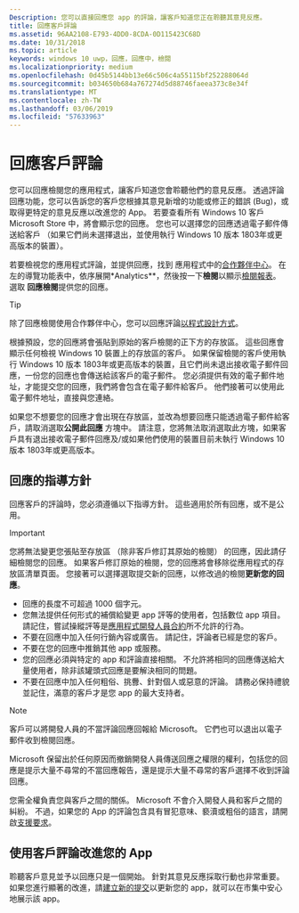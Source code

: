 ```yaml
---
Description: 您可以直接回應您 app 的評論，讓客戶知道您正在聆聽其意見反應。
title: 回應客戶評論
ms.assetid: 96AA2108-E793-4DD0-8CDA-0D115423C68D
ms.date: 10/31/2018
ms.topic: article
keywords: windows 10 uwp，回應，回應中，檢閱
ms.localizationpriority: medium
ms.openlocfilehash: 0d45b5144bb13e66c506c4a55115bf252288064d
ms.sourcegitcommit: b034650b684a767274d5d88746faeea373c8e34f
ms.translationtype: MT
ms.contentlocale: zh-TW
ms.lasthandoff: 03/06/2019
ms.locfileid: "57633963"
---
```

# <a name="respond-to-customer-reviews"></a>回應客戶評論


您可以回應檢閱您的應用程式，讓客戶知道您會聆聽他們的意見反應。 透過評論回應功能，您可以告訴您的客戶您根據其意見新增的功能或修正的錯誤 (Bug)，或取得更特定的意見反應以改進您的 App。 若要查看所有 Windows 10 客戶 Microsoft Store 中，將會顯示您的回應。 您也可以選擇您的回應透過電子郵件傳送給客戶 （如果它們尚未選擇退出，並使用執行 Windows 10 版本 1803年或更高版本的裝置）。

若要檢視您的應用程式評論，並提供回應，找到 應用程式中的[合作夥伴中心](https://partner.microsoft.com/dashboard)。 在左的導覽功能表中，依序展開*Analytics**，然後按一下**檢閱**以顯示[檢閱報表](reviews-report.md)。 選取 **回應檢閱**提供您的回應。

> [!TIP]
> 除了回應檢閱使用合作夥伴中心，您可以回應評論[以程式設計方式](../monetize/submit-responses-to-app-reviews.md)。

根據預設，您的回應將會張貼到原始的客戶檢閱的正下方的存放區。 這些回應會顯示任何檢視 Windows 10 裝置上的存放區的客戶。 如果保留檢閱的客戶使用執行 Windows 10 版本 1803年或更高版本的裝置，且它們尚未退出接收電子郵件回應，一份您的回應也會傳送給該客戶的電子郵件。  您必須提供有效的電子郵件地址，才能提交您的回應，我們將會包含在電子郵件給客戶。 他們接著可以使用此電子郵件地址，直接與您連絡。

如果您不想要您的回應才會出現在存放區，並改為想要回應只能透過電子郵件給客戶，請取消選取**公開此回應** 方塊中。 請注意，您將無法取消選取此方塊，如果客戶具有退出接收電子郵件回應及/或如果他們使用的裝置目前未執行 Windows 10 版本 1803年或更高版本。

## <a name="guidelines-for-responses"></a>回應的指導方針

回應客戶的評論時，您必須遵循以下指導方針。 這些適用於所有回應，或不是公用。

> [!IMPORTANT]
> 您將無法變更您張貼至存放區 （除非客戶修訂其原始的檢閱） 的回應，因此請仔細檢閱您的回應。 如果客戶修訂原始的檢閱，您的回應將會移除從應用程式的存放區清單頁面。 您接著可以選擇選取提交新的回應，以修改過的檢閱**更新您的回應**。

-   回應的長度不可超過 1000 個字元。
-   您無法提供任何形式的補償給變更 app 評等的使用者，包括數位 app 項目。 請記住，嘗試操縱評等是[應用程式開發人員合約](https://docs.microsoft.com/legal/windows/agreements/app-developer-agreement)所不允許的行為。
-   不要在回應中加入任何行銷內容或廣告。 請記住，評論者已經是您的客戶。
-   不要在您的回應中推銷其他 app 或服務。
-   您的回應必須與特定的 app 和評論直接相關。 不允許將相同的回應傳送給大量使用者，除非該罐頭式回應是要解決相同的問題。
-   不要在回應中加入任何粗俗、挑釁、針對個人或惡意的評論。 請務必保持禮貌並記住，滿意的客戶才是您 app 的最大支持者。

> [!NOTE]
> 客戶可以將開發人員的不當評論回應回報給 Microsoft。 它們也可以退出以電子郵件收到檢閱回應。
>
> Microsoft 保留出於任何原因而撤銷開發人員傳送回應之權限的權利，包括您的回應是提示大量不尋常的不當回應報告，還是提示大量不尋常的客戶選擇不收到評論回應。

您需全權負責您與客戶之間的關係。 Microsoft 不會介入開發人員和客戶之間的糾紛。 不過，如果您的 App 的評論包含具有冒犯意味、褻瀆或粗俗的語言，請開啟[支援要求](https://go.microsoft.com/fwlink/p/?LinkID=401178)。


## <a name="use-customer-reviews-to-improve-your-app"></a>使用客戶評論改進您的 App

聆聽客戶意見並予以回應只是一個開始。 針對其意見反應採取行動也非常重要。 如果您進行顯著的改進，請[建立新的提交](app-submissions.md)以更新您的 app，就可以在市集中安心地展示該 app。
